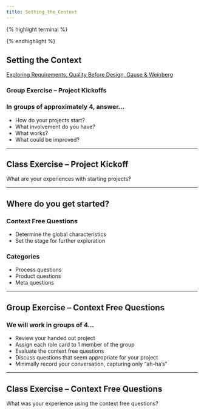 ```yaml
---
title: Setting_the_Context
---
```

{% highlight terminal %}
  
{% endhighlight %}
## Setting the Context
[Exploring Requirements, Quality Before Design, Gause & Weinberg](http://www.amazon.com/dp/0932633137?tag=geraldmweinbe-20&camp=14573&creative=327641&linkCode=as1&creativeASIN=0932633137&adid=0C4JD017X8D3BYW7J2FD&)
### Group Exercise – Project Kickoffs
### In groups of approximately 4, answer…
* How do your projects start?
* What involvement do you have?
* What works?
* What could be improved? 

----
## Class Exercise – Project Kickoff
What are your experiences with starting projects?

----
## Where do you get started?
### Context Free Questions
* Determine the global characteristics 
* Set the stage for further exploration

### Categories
* Process questions
* Product questions
* Meta questions

----
## Group Exercise – Context Free Questions
### We will work in groups of 4…
* Review your handed out project
* Assign each role card to 1 member of the group
* Evaluate the context free questions
* Discuss questions that seem appropriate for your project
* Minimally record your conversation, capturing only “ah-ha’s”

----
## Class Exercise – Context Free Questions
What was your experience using the context free questions?
